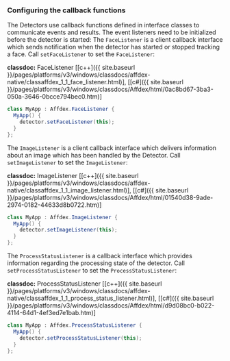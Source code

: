 ### Configuring the callback functions
The Detectors use callback functions defined in interface classes to communicate events and results. The event listeners need to be initialized before the detector is started:
The ```FaceListener``` is a client callback interface which sends notification when the detector has started or stopped tracking a face. Call `setFaceListener` to set the `FaceListener`:  

**classdoc:** FaceListener [[c++]({{ site.baseurl }}/pages/platforms/v3/windows/classdocs/affdex-native/classaffdex_1_1_face_listener.html)], [[c#]({{ site.baseurl }}/pages/platforms/v3/windows/classdocs/Affdex/html/0ac8bd67-3ba3-050a-3646-0bcce794bec0.htm)]

```csharp
class MyApp : Affdex.FaceListener {
  MyApp() {
    detector.setFaceListener(this);
  }
};
```

The ```ImageListener``` is a client callback interface which delivers information about an image which has been handled by the Detector. Call `setImageListener` to set the `ImageListener`:  

**classdoc:** ImageListener [[c++]({{ site.baseurl }}/pages/platforms/v3/windows/classdocs/affdex-native/classaffdex_1_1_image_listener.html)], [[c#]({{ site.baseurl }}/pages/platforms/v3/windows/classdocs/Affdex/html/01540d38-9ade-2974-0182-44633d8b0722.htm)]

```csharp
class MyApp : Affdex.ImageListener {
  MyApp() {
    detector.setImageListener(this);
  }
};
```

The ```ProcessStatusListener``` is a callback interface which provides information regarding the processing state of the detector. Call `setProcessStatusListener` to set the `ProcessStatusListener`:  

**classdoc:** ProcessStatusListener [[c++]({{ site.baseurl }}/pages/platforms/v3/windows/classdocs/affdex-native/classaffdex_1_1_process_status_listener.html)], [[c#]({{ site.baseurl }}/pages/platforms/v3/windows/classdocs/Affdex/html/d9d08bc0-b022-4114-64d1-4ef3ed7e1bab.htm)] 

```csharp
class MyApp : Affdex.ProcessStatusListener {
  MyApp() {
    detector.setProcessStatusListener(this);
  }
};
```
